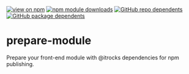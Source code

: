 [![view on npm](https://badgen.net/npm/v/@itrocks/prepare-module)](https://www.npmjs.org/package/@itrocks/prepare-module)
[![npm module downloads](https://badgen.net/npm/dt/@itrocks/prepare-module)](https://www.npmjs.org/package/@itrocks/prepare-module)
[![GitHub repo dependents](https://badgen.net/github/dependents-repo/itrocks-ts/prepare-module)](https://github.com/itrocks-ts/prepare-module/network/dependents?dependent_type=REPOSITORY)
[![GitHub package dependents](https://badgen.net/github/dependents-pkg/itrocks-ts/prepare-module)](https://github.com/itrocks-ts/prepare-module/network/dependents?dependent_type=PACKAGE)

# prepare-module

Prepare your front-end module with @itrocks dependencies for npm publishing.
